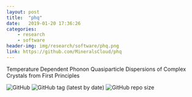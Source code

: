 ```yaml
---
layout: post
title:  "phq"
date:   2019-01-20 17:36:26
categories: 
    - research
    - software
header-img: img/research/software/phq.png
link: https://github.com/MineralsCloud/phq
---
```


Temperature Dependent Phonon Quasiparticle Dispersions of Complex Crystals from First Principles

<p>
    <img alt="GitHub" src="https://img.shields.io/github/license/MineralsCloud/phq.svg">
    <img alt="GitHub tag (latest by date)" src="https://img.shields.io/github/tag-date/MineralsCloud/phq.svg">
    <img alt="GitHub repo size" src="https://img.shields.io/github/repo-size/MineralsCloud/phq.svg">
</p>